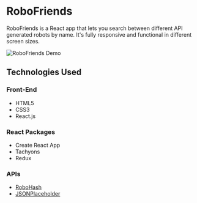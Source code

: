 # RoboFriends

RoboFriends is a React app that lets you search between different API generated robots by name. It's fully responsive and functional in different screen sizes.

![RoboFriends Demo](demo/robofriendsdemo.gif)

## Technologies Used

### Front-End
- HTML5
- CSS3
 - React.js

### React Packages
- Create React App
- Tachyons
- Redux

### APIs
- [RoboHash](https://robohash.org/)
- [JSONPlaceholder](https://jsonplaceholder.typicode.com/)
